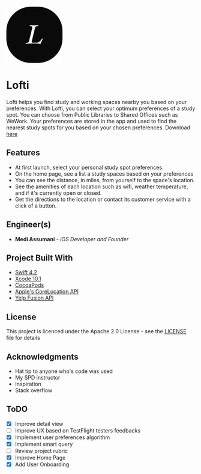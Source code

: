 <img src= "Screenshots/img1.png" width = 150 height = 150></img>

# Lofti

Lofti helps you find study and working spaces nearby you based on your preferences. With Lofti, you can select your optimum preferences of a study spot. You can choose from Public Libraries to Shared Offices such as WeWork. Your preferences are stored in the app and used to find the nearest study spots for you based on your chosen preferences. Download <a href="https://itunes.apple.com/us/app/lofti-study-space-finder/id1446711696?mt=8">here</a> 

## Features

*  At first launch, select your personal study spot preferences.
* On the home page, see a list a study spaces based on your preferences
* You can see the distance, in miles, from yourself to the space's location.
* See the amenities of each location such as wifi, weather temperature, and if it's currently open or closed.
* Get the directions to the location or contact its customer service with a click of a button.
## Engineer(s)

* **Medi Assumani** - *iOS Developer and Founder*

## Project Built With

* [Swift 4.2](https://developer.apple.com/swift/)
* [Xcode 10.1](https://developer.apple.com/xcode/)
* [CocoaPods](https://guides.cocoapods.org/terminal/commands.html)
* [Apple's CoreLocation API](https://developer.apple.com/documentation/corelocation)
* [Yelp Fusion API](https://www.yelp.com/developers/documentation/v3)

## License

This project is licenced under the Apache 2.0 License - see the <a href="https://github.com/MediBoss/Lofti/blob/master/LICENSE">LICENSE</a> file for details

## Acknowledgments

* Hat tip to anyone who's code was used
* My SPD instructor
* Inspiration
* Stack overflow

## ToDO

- [x] Improve detail view 
- [ ] Improve UX based on TestFlight testers feedbacks
- [x] Implement user preferences algorithm
- [x] Implement smart query
- [ ] Review project rubric
- [x] Improve Home Page
- [x] Add User Onboarding
